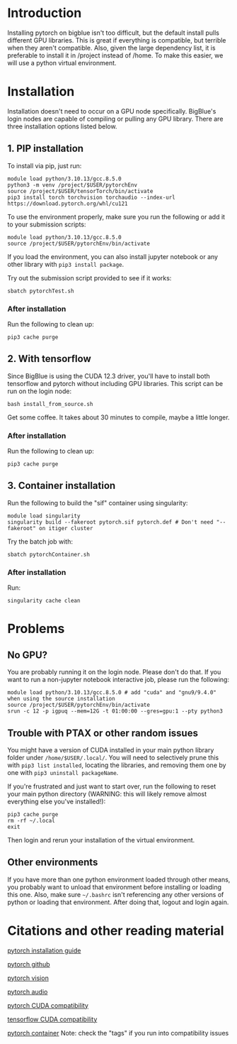 # Introduction
Installing pytorch on bigblue isn't too difficult, but the default install pulls different GPU libraries. This is great if everything is compatible, but terrible when they aren't compatible. Also, given the large dependency list, it is preferable to install it in /project instead of /home. To make this easier, we will use a python virtual environment.

# Installation
Installation doesn't need to occur on a GPU node specifically. BigBlue's login nodes are capable of compiling or pulling any GPU library. There are three installation options listed below.

## 1. PIP installation
To install via pip, just run:
```
module load python/3.10.13/gcc.8.5.0
python3 -m venv /project/$USER/pytorchEnv
source /project/$USER/tensorTorch/bin/activate
pip3 install torch torchvision torchaudio --index-url https://download.pytorch.org/whl/cu121
```

To use the environment properly, make sure you run the following or add it to your submission scripts:
```
module load python/3.10.13/gcc.8.5.0
source /project/$USER/pytorchEnv/bin/activate
```

If you load the environment, you can also install jupyter notebook or any other library with `pip3 install package`.

Try out the submission script provided to see if it works:
```
sbatch pytorchTest.sh
```

### After installation
Run the following to clean up:
```
pip3 cache purge
```

## 2. With tensorflow
Since BigBlue is using the CUDA 12.3 driver, you'll have to install both tensorflow and pytorch without including GPU libraries. This script can be run on the login node:
```
bash install_from_source.sh
```

Get some coffee. It takes about 30 minutes to compile, maybe a little longer.

### After installation
Run the following to clean up:
```
pip3 cache purge
```

## 3. Container installation
Run the following to build the "sif" container using singularity:
```
module load singularity
singularity build --fakeroot pytorch.sif pytorch.def # Don't need "--fakeroot" on itiger cluster
```

Try the batch job with:
```
sbatch pytorchContainer.sh
```

### After installation
Run:
```
singularity cache clean
```

# Problems

## No GPU?
You are probably running it on the login node. Please don't do that. If you want to run a non-jupyter notebook interactive job, please run the following:
```
module load python/3.10.13/gcc.8.5.0 # add "cuda" and "gnu9/9.4.0" when using the source installation
source /project/$USER/pytorchEnv/bin/activate
srun -c 12 -p igpuq --mem=12G -t 01:00:00 --gres=gpu:1 --pty python3
```

## Trouble with PTAX or other random issues
You might have a version of CUDA installed in your main python library folder under `/home/$USER/.local/`. You will need to selectively prune this with `pip3 list installed`, locating the libraries, and removing them one by one with `pip3 uninstall packageName`.

If you're frustrated and just want to start over, run the following to reset your main python directory (WARNING: this will likely remove almost everything else you've installed!):
```
pip3 cache purge
rm -rf ~/.local
exit
```

Then login and rerun your installation of the virtual environment.

## Other environments
If you have more than one python environment loaded through other means, you probably want to unload that environment before installing or loading this one. Also, make sure `~/.bashrc` isn't referencing any other versions of python or loading that environment. After doing that, logout and login again.

# Citations and other reading material
[pytorch installation guide](https://pytorch.org/get-started/locally/)

[pytorch github](https://github.com/pytorch/pytorch)

[pytorch vision](https://github.com/pytorch/vision)

[pytorch audio](https://github.com/pytorch/audio)

[pytorch CUDA compatibility](https://github.com/pytorch/pytorch/blob/main/RELEASE.md#release-compatibility-matrix)

[tensorflow CUDA compatibility](https://www.tensorflow.org/install/source#linux)

[pytorch container](https://catalog.ngc.nvidia.com/orgs/nvidia/containers/pytorch) Note: check the "tags" if you run into compatibility issues
